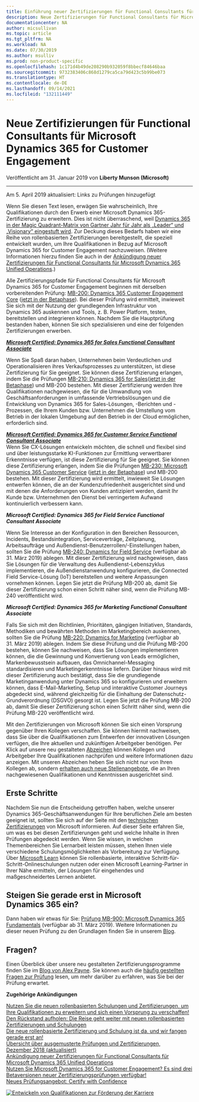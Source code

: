 ```yaml
---
title: Einführung neuer Zertifizierungen für Functional Consultants für Microsoft Dynamics 365 for Customer Engagement | Microsoft-Dokumentation
description: Neue Zertifizierungen für Functional Consultants für Microsoft Dynamics 365 for Customer Engagement
documentationcenter: NA
author: micsullivan
ms.topic: article
ms.tgt_pltfrm: NA
ms.workload: NA
ms.date: 07/30/2019
ms.author: msulliv
ms.prod: non-product-specific
ms.openlocfilehash: 1c171d4b49de208290b932059f8bbecf84646baa
ms.sourcegitcommit: 9732383406c868d1279ca5ca79d423c5b99be073
ms.translationtype: HT
ms.contentlocale: de-DE
ms.lasthandoff: 09/14/2021
ms.locfileid: "132111449"
---
```

# <a name="introducing-new-certifications-for-microsoft-dynamics-365-customer-engagement-functional-consultants"></a>Neue Zertifizierungen für Functional Consultants für Microsoft Dynamics 365 for Customer Engagement

Veröffentlicht am 31. Januar 2019 von **Liberty Munson (Microsoft)**

___

Am 5. April 2019 aktualisiert: Links zu Prüfungen hinzugefügt

Wenn Sie diesen Text lesen, erwägen Sie wahrscheinlich, Ihre Qualifikationen durch den Erwerb einer Microsoft Dynamics 365-Zertifizierung zu erweitern. Dies ist nicht überraschend, weil [Dynamics 365 in der Magic Quadrant-Matrix von Gartner Jahr für Jahr als „Leader“ und „Visionary“ eingestuft wird](https://dynamics.microsoft.com/en-us/analyst-awards/). Zur Deckung dieses Bedarfs haben wir eine Reihe von rollenbasierten Zertifizierungen bereitgestellt, die speziell entwickelt wurden, um Ihre Qualifikationen in Bezug auf Microsoft Dynamics 365 for Customer Engagement nachzuweisen. (Weitere Informationen hierzu finden Sie auch in der [Ankündigung neuer Zertifizierungen für Functional Consultants für Microsoft Dynamics 365 Unified Operations](https://www.microsoft.com/en-us/learning/community-blog-post.aspx?BlogId=8&Id=375199).)

Alle Zertifizierungspfade für Functional Consultants für Microsoft Dynamics 365 for Customer Engagement beginnen mit derselben vorbereitenden Prüfung: [MB-200: Dynamics 365 Customer Engagement Core](https://www.microsoft.com/learning/exam-MB-200.aspx) ([jetzt in der Betaphase](https://www.microsoft.com/en-us/learning/community-blog-post.aspx?BlogId=8&Id=375203)). Bei dieser Prüfung wird ermittelt, inwieweit Sie sich mit der Nutzung der grundlegenden Infrastruktur von Dynamics 365 auskennen und Tools, z. B. Power Platform, testen, bereitstellen und integrieren können. Nachdem Sie die Hauptprüfung bestanden haben, können Sie sich spezialisieren und eine der folgenden Zertifizierungen erwerben.

***[Microsoft Certified: Dynamics 365 for Sales Functional Consultant Associate](https://www.microsoft.com/learning/d365-functional-consultant-sales.aspx)***

Wenn Sie Spaß daran haben, Unternehmen beim Verdeutlichen und Operationalisieren ihres Verkaufsprozesses zu unterstützen, ist diese Zertifizierung für Sie geeignet. Sie können diese Zertifizierung erlangen, indem Sie die Prüfungen [MB-210: Dynamics 365 for Sales](https://www.microsoft.com/learning/exam-MB-210.aspx)([jetzt in der Betaphase](https://www.microsoft.com/en-us/learning/community-blog-post.aspx?BlogId=8&Id=375203)) und MB-200 bestehen. Mit dieser Zertifizierung werden Ihre Qualifikationen nachgewiesen, die für die Umwandlung von Geschäftsanforderungen in umfassende Vertriebslösungen und die Entwicklung von Dynamics 365 for Sales-Lösungen, -Berichten und -Prozessen, die Ihrem Kunden bzw. Unternehmen die Umstellung vom Betrieb in der lokalen Umgebung auf den Betrieb in der Cloud ermöglichen, erforderlich sind.

***[Microsoft Certified: Dynamics 365 for Customer Service Functional Consultant Associate](https://www.microsoft.com/learning/d365-functional-consultant-customer-service.aspx)***  
Wenn Sie CX-Lösungen entwickeln möchten, die schnell und flexibel sind und über leistungsstarke KI-Funktionen zur Ermittlung verwertbarer Erkenntnisse verfügen, ist diese Zertifizierung für Sie geeignet. Sie können diese Zertifizierung erlangen, indem Sie die Prüfungen [MB-230: Microsoft Dynamics 365 Customer Service](https://www.microsoft.com/learning/exam-MB-230.aspx) ([jetzt in der Betaphase](https://www.microsoft.com/en-us/learning/community-blog-post.aspx?BlogId=8&Id=375203)) und MB-200 bestehen. Mit dieser Zertifizierung wird ermittelt, inwieweit Sie Lösungen entwerfen können, die an der Kundenzufriedenheit ausgerichtet sind und mit denen die Anforderungen von Kunden antizipiert werden, damit Ihr Kunde bzw. Unternehmen den Dienst bei verringertem Aufwand kontinuierlich verbessern kann.

***Microsoft Certified: Dynamics 365 for Field Service Functional Consultant Associate***

Wenn Sie Interesse an der Konfiguration in den Bereichen Ressourcen, Incidents, Bestandsintegration, Serviceverträge, Zeitplanung, Arbeitsaufträge und Außendienst-Benutzerrollen/-Einstellungen haben, sollten Sie die Prüfung [MB-240: Dynamics for Field Service](https://www.microsoft.com/learning/exam-MB-240.aspx) (verfügbar ab 31. März 2019) ablegen. Mit dieser Zertifizierung wird nachgewiesen, dass Sie Lösungen für die Verwaltung des Außendienst-Lebenszyklus implementieren, die Außendienstanwendung konfigurieren, die Connected Field Service-Lösung (IoT) bereitstellen und weitere Anpassungen vornehmen können. Legen Sie jetzt die Prüfung MB-200 ab, damit Sie dieser Zertifizierung schon einen Schritt näher sind, wenn die Prüfung MB-240 veröffentlicht wird.

***Microsoft Certified: Dynamics 365 for Marketing Functional Consultant Associate***

Falls Sie sich mit den Richtlinien, Prioritäten, gängigen Initiativen, Standards, Methodiken und bewährten Methoden im Marketingbereich auskennen, sollten Sie die Prüfung [MB-220: Dynamics for Marketing](https://www.microsoft.com/learning/exam-MB-220.aspx) (verfügbar ab 31. März 2019) ablegen. Indem Sie diese Prüfung und die Prüfung MB-200 bestehen, können Sie nachweisen, dass Sie Lösungen implementieren können, die die Gewinnung und Konvertierung von Leads ermöglichen, Markenbewusstsein aufbauen, das Omnichannel-Messaging standardisieren und Marketingerkenntnisse liefern. Darüber hinaus wird mit dieser Zertifizierung auch bestätigt, dass Sie die grundlegende Marketinganwendung unter Dynamics 365 so konfigurieren und erweitern können, dass E-Mail-Marketing, Setup und interaktive Customer Journeys abgedeckt sind, während gleichzeitig für die Einhaltung der Datenschutz-Grundverordnung (DSGVO) gesorgt ist. Legen Sie jetzt die Prüfung MB-200 ab, damit Sie dieser Zertifizierung schon einen Schritt näher sind, wenn die Prüfung MB-220 veröffentlicht wird.

Mit den Zertifizierungen von Microsoft können Sie sich einen Vorsprung gegenüber Ihren Kollegen verschaffen. Sie können hiermit nachweisen, dass Sie über die Qualifikationen zum Entwerfen der innovativen Lösungen verfügen, die Ihre aktuellen und zukünftigen Arbeitgeber benötigen. Per Klick auf unsere neu gestalteten [Abzeichen](https://www.microsoft.com/learning/badges.aspx) können Kollegen und Arbeitgeber Ihre Qualifikationen nachprüfen und weitere Informationen dazu anzeigen. Mit unseren Abzeichen heben Sie sich nicht nur von Ihren Kollegen ab, sondern [erhalten auch neue Stellenangebote](https://www.microsoft.com/en-us/learning/community-blog-post.aspx?BlogId=8&Id=375167), die an Ihren nachgewiesenen Qualifikationen und Kenntnissen ausgerichtet sind.

## <a name="getting-started"></a>Erste Schritte  

Nachdem Sie nun die Entscheidung getroffen haben, welche unserer Dynamics 365-Geschäftsanwendungen für Ihre beruflichen Ziele am besten geeignet ist, sollten Sie sich auf der Seite mit den [technischen Zertifizierungen](https://www.microsoft.com/learning/browse-new-certification.aspx) von Microsoft informieren. Auf dieser Seite erfahren Sie, um was es bei diesen Zertifizierungen geht und welche Inhalte in Ihren Prüfungen abgedeckt werden. Wenn Sie wissen, in welchen Themenbereichen Sie Lernarbeit leisten müssen, stehen Ihnen viele verschiedene Schulungsmöglichkeiten als Vorbereitung zur Verfügung. Über [Microsoft Learn](https://docs.microsoft.com/learn/browse/?products=dynamics&levels=intermediate) können Sie rollenbasierte, interaktive Schritt-für-Schritt-Onlineschulungen nutzen oder einen Microsoft Learning-Partner in Ihrer Nähe ermitteln, der Lösungen für eingehendes und maßgeschneidertes Lernen anbietet.

## <a name="just-getting-started-with-microsoft-dynamics-365"></a>Steigen Sie gerade erst in Microsoft Dynamics 365 ein?

Dann haben wir etwas für Sie: [Prüfung MB-900: Microsoft Dynamics 365 Fundamentals](https://www.microsoft.com/learning/exam-MB-900.aspx) (verfügbar ab 31. März 2019). Weitere Informationen zu dieser neuen Prüfung zu den Grundlagen finden Sie in unserem [Blog](https://www.microsoft.com/en-us/learning/community-blog.aspx).

## <a name="questions"></a>Fragen?

Einen Überblick über unsere neu gestalteten Zertifizierungsprogramme finden Sie im [Blog von Alex Payne](https://www.microsoft.com/en-us/learning/community-blog-post.aspx?BlogId=8&Id=375200). Sie können auch die [häufig gestellten Fragen zur Prüfung](https://www.microsoft.com/learning/certification-exam-policies.aspx) lesen, um mehr darüber zu erfahren, was Sie bei der Prüfung erwartet.

**Zugehörige Ankündigungen**

[Nutzen Sie die neuen rollenbasierten Schulungen und Zertifizierungen, um Ihre Qualifikationen zu erweitern und sich einen Vorsprung zu verschaffen!](https://www.microsoft.com/en-us/learning/community-blog-post.aspx?BlogId=8&Id=375161)   
[Den Rückstand aufholen: Die Reise geht weiter mit neuen rollenbasierten Zertifizierungen und Schulungen](https://www.microsoft.com/en-us/learning/community-blog-post.aspx?BlogId=8&Id=375200)   
[Die neue rollenbasierte Zertifizierung und Schulung ist da, und wir fangen gerade erst an!](https://www.microsoft.com/en-us/learning/community-blog-post.aspx?BlogId=8&Id=375159)   
[Übersicht über ausgemusterte Prüfungen und Zertifizierungen, Dezember 2018 (aktualisiert)](https://www.microsoft.com/en-us/learning/community-blog-post.aspx?BlogId=8&Id=375189)  
[Ankündigung neuer Zertifizierungen für Functional Consultants für Microsoft Dynamics 365 Unified Operations](https://www.microsoft.com/en-us/learning/community-blog-post.aspx?BlogId=8&Id=375199)   
[Nutzen Sie Microsoft Dynamics 365 for Customer Engagement? Es sind drei Betaversionen neuer Zertifizierungsprüfungen verfügbar!](https://www.microsoft.com/en-us/learning/community-blog-post.aspx?BlogId=8&Id=375203)   
[Neues Prüfungsangebot: Certify with Confidence](https://www.microsoft.com/en-us/learning/community-blog-post.aspx?BlogId=8&Id=375201)

[![Entwickeln von Qualifikationen zur Förderung der Karriere](images/microsoft-certified-banner.png)](https://www.microsoft.com/learning/azure-training-certification.aspx?WT.icid=mva_bnr_lexawareness_usen_asi_rightrail_oct2017)